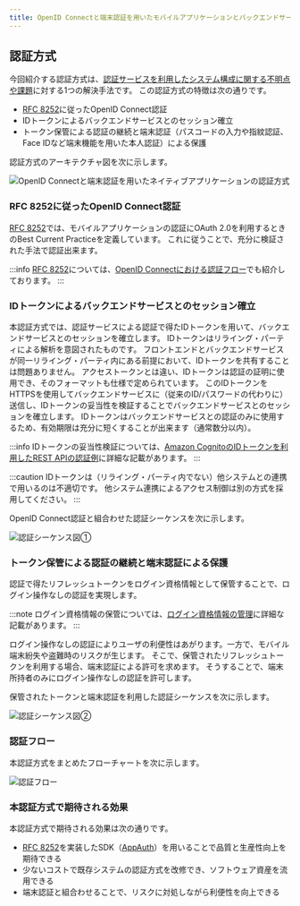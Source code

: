 ```yaml
---
title: OpenID Connectと端末認証を用いたモバイルアプリケーションとバックエンドサービスの認証方式
---
```


## 認証方式

今回紹介する認証方式は、[認証サービスを利用したシステム構成に関する不明点や課題](./overview.md#認証サービスを利用したシステム構成に関する不明点や課題)に対する1つの解決手法です。
この認証方式の特徴は次の通りです。

- [RFC 8252](https://www.rfc-editor.org/rfc/rfc8252.txt)に従ったOpenID Connect認証
- IDトークンによるバックエンドサービスとのセッション確立
- トークン保管による認証の継続と端末認証（パスコードの入力や指紋認証、Face IDなど端末機能を用いた本人認証）による保護

認証方式のアーキテクチャ図を次に示します。

![OpenID Connectと端末認証を用いたネイティブアプリケーションの認証方式](authn-with-backend-using-OIDC-and-device-authn-architecture.svg)

### RFC 8252に従ったOpenID Connect認証

[RFC 8252](https://www.rfc-editor.org/rfc/rfc8252.txt)では、モバイルアプリケーションの認証にOAuth 2.0を利用するときのBest Current Practiceを定義しています。
これに従うことで、充分に検証された手法で認証出来ます。

:::info
[RFC 8252](https://www.rfc-editor.org/rfc/rfc8252.txt)については、[OpenID Connectにおける認証フロー](./stateless-authn.md#openid-connectにおける認証フロー)でも紹介しております。
:::

### IDトークンによるバックエンドサービスとのセッション確立

本認証方式では、認証サービスによる認証で得たIDトークンを用いて、バックエンドサービスとのセッションを確立します。
IDトークンはリライング・パーティによる解析を意図されたものです。
フロントエンドとバックエンドサービスが同一リライング・パーティ内にある前提において、IDトークンを共有することは問題ありません。
アクセストークンとは違い、IDトークンは認証の証明に使用でき、そのフォーマットも仕様で定められています。
このIDトークンをHTTPSを使用してバックエンドサービスに（従来のID/パスワードの代わりに）送信し、IDトークンの妥当性を検証することでバックエンドサービスとのセッションを確立します。
IDトークンはバックエンドサービスとの認証のみに使用するため、有効期限は充分に短くすることが出来ます（通常数分以内）。

:::info
IDトークンの妥当性検証については、[Amazon CognitoのIDトークンを利用したREST APIの認証例](https://fintan.jp)に詳細な記載があります。
:::

:::caution
IDトークンは（リライング・パーティ内でない）他システムとの連携で用いるのは不適切です。
他システム連携によるアクセス制御は別の方式を採用してください。
:::

OpenID Connect認証と組合わせた認証シーケンスを次に示します。

![認証シーケンス図①](authn-sequence-1.svg)

### トークン保管による認証の継続と端末認証による保護

認証で得たリフレッシュトークンをログイン資格情報として保管することで、ログイン操作なしの認証を実現します。

:::note
ログイン資格情報の保管については、[ログイン資格情報の管理](./manage-credentials.md)に詳細な記載があります。
:::

ログイン操作なしの認証によりユーザの利便性はあがります。一方で、モバイル端末紛失や盗難時のリスクが生じます。
そこで、保管されたリフレッシュトークンを利用する場合、端末認証による許可を求めます。
そうすることで、端末所持者のみにログイン操作なしの認証を許可します。

保管されたトークンと端末認証を利用した認証シーケンスを次に示します。

![認証シーケンス図②](authn-sequence-2.svg)

### 認証フロー

本認証方式をまとめたフローチャートを次に示します。

![認証フロー](authn-flowchart.svg)

### 本認証方式で期待される効果

本認証方式で期待される効果は次の通りです。

- [RFC 8252](https://www.rfc-editor.org/rfc/rfc8252.txt)を実装したSDK（[AppAuth](https://appauth.io/)）を用いることで品質と生産性向上を期待できる
- 少ないコストで既存システムの認証方式を改修でき、ソフトウェア資産を流用できる
- 端末認証と組合わせることで、リスクに対処しながら利便性を向上できる

